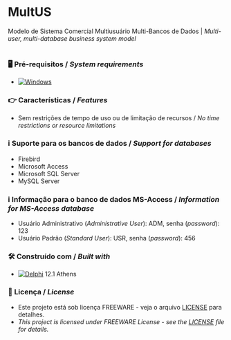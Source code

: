 # MultUS


Modelo de Sistema Comercial Multiusuário Multi-Bancos de Dados | *Multi-user, multi-database business system model*
<br/>
<br/>
### 🖥️ Pré-requisitos / *System requirements*
*  [![Windows](https://img.shields.io/badge/Windows-0078D6?style=for-the-badge&logo=windows&logoColor=white)](https://www.microsoft.com/windows/)


### 👉 Características / *Features*
* Sem restrições de tempo de uso ou de limitação de recursos / *No time restrictions or resource limitations*


### ℹ️ Suporte para os bancos de dados / *Support for databases*
* Firebird
* Microsoft Access
* Microsoft SQL Server
* MySQL Server


### ℹ️ Informação para o banco de dados MS-Access / *Information for MS-Access database*
* Usuário Administrativo (*Administrative User*): ADM, senha (*password*): 123
* Usuário Padrão (*Standard User*): USR, senha (*password*): 456


### 🛠️ Construído com / *Built with*
* [![Delphi](https://img.shields.io/badge/-Delphi-E62431?logo=delphi&logoColor=white&style=plastic)](https://www.embarcadero.com/products/delphi) 12.1 Athens


### 📄 Licença / *License*
* Este projeto está sob licença FREEWARE - veja o arquivo [LICENSE](https://github.com/laertemjr/gitMultiUserSystem/tree/main/LICENSE) para detalhes.
* *This project is licensed under FREEWARE License - see the [LICENSE](https://github.com/laertemjr/gitMultiUserSystem/tree/main/LICENSE) file for details.*

